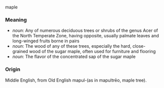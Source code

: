 maple
### Meaning
+ _noun_: Any of numerous deciduous trees or shrubs of the genus Acer of the North Temperate Zone, having opposite, usually palmate leaves and long-winged fruits borne in pairs
+ _noun_: The wood of any of these trees, especially the hard, close-grained wood of the sugar maple, often used for furniture and flooring
+ _noun_: The flavor of the concentrated sap of the sugar maple

### Origin

Middle English, from Old English mapul-(as in mapultrēo, maple tree).
